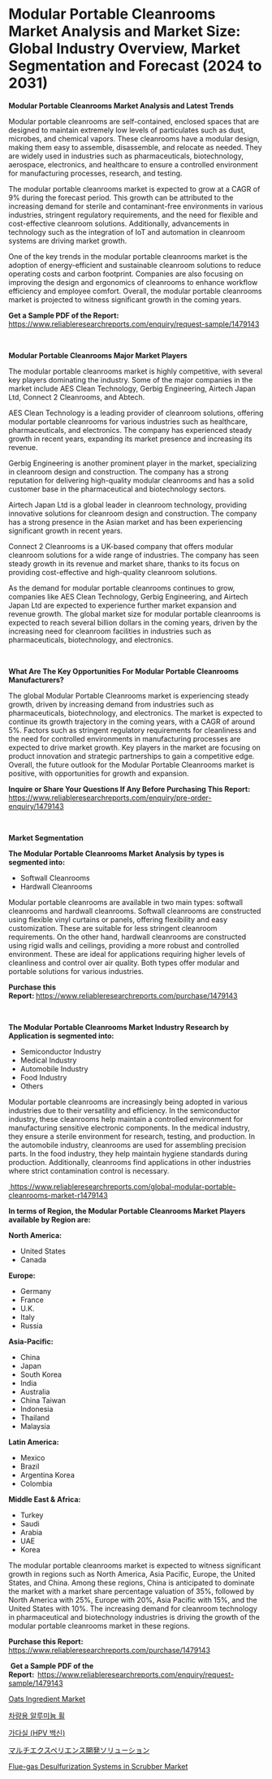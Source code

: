 <p><h1>Modular Portable Cleanrooms Market Analysis and Market Size: Global Industry Overview, Market Segmentation and Forecast (2024 to 2031)</h1></p><p><strong>Modular Portable Cleanrooms Market Analysis and Latest Trends</strong></p>
<p><p>Modular portable cleanrooms are self-contained, enclosed spaces that are designed to maintain extremely low levels of particulates such as dust, microbes, and chemical vapors. These cleanrooms have a modular design, making them easy to assemble, disassemble, and relocate as needed. They are widely used in industries such as pharmaceuticals, biotechnology, aerospace, electronics, and healthcare to ensure a controlled environment for manufacturing processes, research, and testing.</p><p>The modular portable cleanrooms market is expected to grow at a CAGR of 9% during the forecast period. This growth can be attributed to the increasing demand for sterile and contaminant-free environments in various industries, stringent regulatory requirements, and the need for flexible and cost-effective cleanroom solutions. Additionally, advancements in technology such as the integration of IoT and automation in cleanroom systems are driving market growth.</p><p>One of the key trends in the modular portable cleanrooms market is the adoption of energy-efficient and sustainable cleanroom solutions to reduce operating costs and carbon footprint. Companies are also focusing on improving the design and ergonomics of cleanrooms to enhance workflow efficiency and employee comfort. Overall, the modular portable cleanrooms market is projected to witness significant growth in the coming years.</p></p>
<p><strong>Get a Sample PDF of the Report:&nbsp;</strong> <a href="https://www.reliableresearchreports.com/enquiry/request-sample/1479143">https://www.reliableresearchreports.com/enquiry/request-sample/1479143</a></p>
<p>&nbsp;</p>
<p><strong>Modular Portable Cleanrooms Major Market Players</strong></p>
<p><p>The modular portable cleanrooms market is highly competitive, with several key players dominating the industry. Some of the major companies in the market include AES Clean Technology, Gerbig Engineering, Airtech Japan Ltd, Connect 2 Cleanrooms, and Abtech. </p><p>AES Clean Technology is a leading provider of cleanroom solutions, offering modular portable cleanrooms for various industries such as healthcare, pharmaceuticals, and electronics. The company has experienced steady growth in recent years, expanding its market presence and increasing its revenue.</p><p>Gerbig Engineering is another prominent player in the market, specializing in cleanroom design and construction. The company has a strong reputation for delivering high-quality modular cleanrooms and has a solid customer base in the pharmaceutical and biotechnology sectors.</p><p>Airtech Japan Ltd is a global leader in cleanroom technology, providing innovative solutions for cleanroom design and construction. The company has a strong presence in the Asian market and has been experiencing significant growth in recent years.</p><p>Connect 2 Cleanrooms is a UK-based company that offers modular cleanroom solutions for a wide range of industries. The company has seen steady growth in its revenue and market share, thanks to its focus on providing cost-effective and high-quality cleanroom solutions.</p><p>As the demand for modular portable cleanrooms continues to grow, companies like AES Clean Technology, Gerbig Engineering, and Airtech Japan Ltd are expected to experience further market expansion and revenue growth. The global market size for modular portable cleanrooms is expected to reach several billion dollars in the coming years, driven by the increasing need for cleanroom facilities in industries such as pharmaceuticals, biotechnology, and electronics.</p></p>
<p>&nbsp;</p>
<p><strong>What Are The Key Opportunities For Modular Portable Cleanrooms Manufacturers?</strong></p>
<p><p>The global Modular Portable Cleanrooms market is experiencing steady growth, driven by increasing demand from industries such as pharmaceuticals, biotechnology, and electronics. The market is expected to continue its growth trajectory in the coming years, with a CAGR of around 5%. Factors such as stringent regulatory requirements for cleanliness and the need for controlled environments in manufacturing processes are expected to drive market growth. Key players in the market are focusing on product innovation and strategic partnerships to gain a competitive edge. Overall, the future outlook for the Modular Portable Cleanrooms market is positive, with opportunities for growth and expansion.</p></p>
<p><strong>Inquire or Share Your Questions If Any Before Purchasing This Report:</strong> <a href="https://www.reliableresearchreports.com/enquiry/pre-order-enquiry/1479143">https://www.reliableresearchreports.com/enquiry/pre-order-enquiry/1479143</a></p>
<p>&nbsp;</p>
<p><strong>Market Segmentation</strong></p>
<p><strong>The Modular Portable Cleanrooms Market Analysis by types is segmented into:</strong></p>
<p><ul><li>Softwall Cleanrooms</li><li>Hardwall Cleanrooms</li></ul></p>
<p><p>Modular portable cleanrooms are available in two main types: softwall cleanrooms and hardwall cleanrooms. Softwall cleanrooms are constructed using flexible vinyl curtains or panels, offering flexibility and easy customization. These are suitable for less stringent cleanroom requirements. On the other hand, hardwall cleanrooms are constructed using rigid walls and ceilings, providing a more robust and controlled environment. These are ideal for applications requiring higher levels of cleanliness and control over air quality. Both types offer modular and portable solutions for various industries.</p></p>
<p><strong>Purchase this Report:&nbsp;</strong><a href="https://www.reliableresearchreports.com/purchase/1479143">https://www.reliableresearchreports.com/purchase/1479143</a></p>
<p>&nbsp;</p>
<p><strong>The Modular Portable Cleanrooms Market Industry Research by Application is segmented into:</strong></p>
<p><ul><li>Semiconductor Industry</li><li>Medical Industry</li><li>Automobile Industry</li><li>Food Industry</li><li>Others</li></ul></p>
<p><p>Modular portable cleanrooms are increasingly being adopted in various industries due to their versatility and efficiency. In the semiconductor industry, these cleanrooms help maintain a controlled environment for manufacturing sensitive electronic components. In the medical industry, they ensure a sterile environment for research, testing, and production. In the automobile industry, cleanrooms are used for assembling precision parts. In the food industry, they help maintain hygiene standards during production. Additionally, cleanrooms find applications in other industries where strict contamination control is necessary.</p></p>
<p><a href="https://www.reliableresearchreports.com/global-modular-portable-cleanrooms-market-r1479143">&nbsp;https://www.reliableresearchreports.com/global-modular-portable-cleanrooms-market-r1479143</a></p>
<p><strong>In terms of Region, the Modular Portable Cleanrooms Market Players available by Region are:</strong></p>
<p>
    <p> <strong> North America: </strong>
        <ul>
            <li>United States</li>
            <li>Canada</li>
        </ul>
        </p> 
    <p> <strong> Europe: </strong>
        <ul>
            <li>Germany</li>
            <li>France</li>
            <li>U.K.</li>
            <li>Italy</li>
            <li>Russia</li>
        </ul>
        </p> 
    <p> <strong> Asia-Pacific: </strong>
        <ul>
            <li>China</li>
            <li>Japan</li>
            <li>South Korea</li>
            <li>India</li>
            <li>Australia</li>
            <li>China Taiwan</li>
            <li>Indonesia</li>
            <li>Thailand</li>
            <li>Malaysia</li>
        </ul>
        </p> 
    <p> <strong> Latin America: </strong>
        <ul>
            <li>Mexico</li>
            <li>Brazil</li>
            <li>Argentina Korea</li>
            <li>Colombia</li>
        </ul>
        </p> 
    <p> <strong> Middle East & Africa: </strong>
        <ul>
            <li>Turkey</li>
            <li>Saudi</li>
            <li>Arabia</li>
            <li>UAE</li>
            <li>Korea</li>
        </ul>
    </p>
    </p>
<p><p>The modular portable cleanrooms market is expected to witness significant growth in regions such as North America, Asia Pacific, Europe, the United States, and China. Among these regions, China is anticipated to dominate the market with a market share percentage valuation of 35%, followed by North America with 25%, Europe with 20%, Asia Pacific with 15%, and the United States with 10%. The increasing demand for cleanroom technology in pharmaceutical and biotechnology industries is driving the growth of the modular portable cleanrooms market in these regions.</p></p>
<p><strong>Purchase this Report: </strong><a href="https://www.reliableresearchreports.com/purchase/1479143">https://www.reliableresearchreports.com/purchase/1479143</a></p>
<p>&nbsp;<strong>Get a Sample PDF of the Report:&nbsp;&nbsp;</strong><a href="https://www.reliableresearchreports.com/enquiry/request-sample/1479143">https://www.reliableresearchreports.com/enquiry/request-sample/1479143</a></p>
<p><strong></strong></p>
<p><p><a href="https://github.com/ElmoRunolfsson2023/Market-Research-Report-List-1/blob/main/oats-ingredient-market.md">Oats Ingredient Market</a></p><p><a href="https://github.com/wallacBahrtyinger567686/Market-Research-Report-List-1/blob/main/179391687393.md">차량용 알루미늄 휠</a></p><p><a href="https://github.com/WilburKihn5676/Market-Research-Report-List-1/blob/main/651183987392.md">가다실 (HPV 백신)</a></p><p><a href="https://github.com/one-cool-chick/Market-Research-Report-List-1/blob/main/411200195732.md">マルチエクスペリエンス開発ソリューション</a></p><p><a href="https://github.com/susanjprice2023/Market-Research-Report-List-1/blob/main/flue-gas-desulfurization-systems-in-scrubber-market.md">Flue-gas Desulfurization Systems in Scrubber Market</a></p></p>